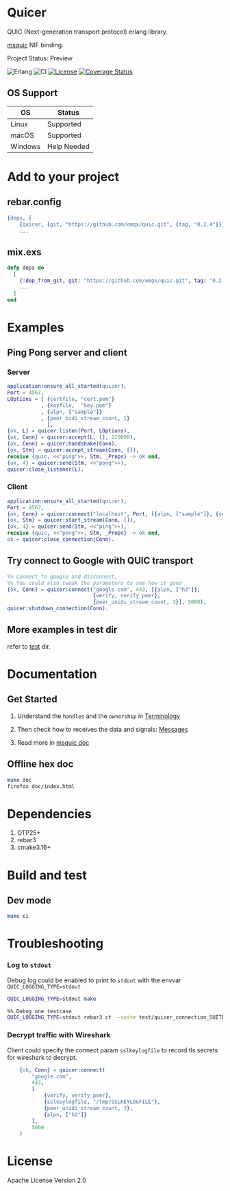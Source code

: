 # Quicer

QUIC (Next-generation transport protocol) erlang library.

[msquic](https://github.com/microsoft/msquic) NIF binding.

Project Status: Preview

![Erlang](https://img.shields.io/badge/Erlang-white.svg?style=plastic&logo=erlang&logoColor=a90533)
![CI](https://github.com/emqx/quic/workflows/ci/badge.svg)
[![License](https://img.shields.io/badge/License-Apache%202.0-blue.svg)](https://opensource.org/licenses/Apache-2.0)
[![Coverage Status](https://coveralls.io/repos/emqx/quic/badge.png?branch=main)](https://coveralls.io/r/emqx/quic?branch=main)

## OS Support

| OS      | Status      |
|---------|-------------|
| Linux   | Supported   |
| macOS   | Supported   |
| Windows | Help Needed |

# Add to your project 

## rebar.config

``` erlang
{deps, [
    {quicer, {git, "https://github.com/emqx/quic.git", {tag, "0.2.4"}}},
    ...
```

## mix.exs

``` elixir
defp deps do
  [
    {:dep_from_git, git: "https://github.com/emqx/quic.git", tag: "0.2.4"},
    ...
  ]
end

```

# Examples

## Ping Pong server and client

### Server

``` erlang
application:ensure_all_started(quicer),
Port = 4567,
LOptions = [ {certfile, "cert.pem"}
           , {keyfile,  "key.pem"}
           , {alpn, ["sample"]}
           , {peer_bidi_stream_count, 1}
             ],
{ok, L} = quicer:listen(Port, LOptions),
{ok, Conn} = quicer:accept(L, [], 120000),
{ok, Conn} = quicer:handshake(Conn),
{ok, Stm} = quicer:accept_stream(Conn, []),
receive {quic, <<"ping">>, Stm, _Props} -> ok end,
{ok, 4} = quicer:send(Stm, <<"pong">>),
quicer:close_listener(L).
```

### Client

``` erlang
application:ensure_all_started(quicer),
Port = 4567,
{ok, Conn} = quicer:connect("localhost", Port, [{alpn, ["sample"]}, {verify, none}], 5000),
{ok, Stm} = quicer:start_stream(Conn, []),
{ok, 4} = quicer:send(Stm, <<"ping">>),
receive {quic, <<"pong">>, Stm, _Props} -> ok end,
ok = quicer:close_connection(Conn).
```

## Try connect to Google with QUIC transport

``` erlang
%% Connect to google and disconnect, 
%% You could also tweak the parameters to see how it goes
{ok, Conn} = quicer:connect("google.com", 443, [{alpn, ["h3"]}, 
                            {verify, verify_peer}, 
                            {peer_unidi_stream_count, 3}], 5000),
quicer:shutdown_connection(Conn).
```

## More examples in test dir

refer to [test](./test) dir.

# Documentation

## Get Started

1. Understand the `handles` and the `ownership` in [Terminology](docs/Terminology.md)

1. Then check how to receives the data and signals:  [Messages](docs/messages_to_owner.md)

1. Read more in [msquic doc](https://github.com/microsoft/msquic/tree/main/docs)

## Offline hex doc

``` sh
make doc
firefox doc/index.html
```

# Dependencies

1. OTP25+
1. rebar3
1. cmake3.16+

# Build and test

## Dev mode
``` sh
make ci
```

# Troubleshooting 

### Log to `stdout`

Debug log could be enabled to print to `stdout` with the envvar `QUIC_LOGGING_TYPE=stdout` 

``` sh
QUIC_LOGGING_TYPE=stdout make
```

``` sh
%% Debug one testcase
QUIC_LOGGING_TYPE=stdout rebar3 ct --suite test/quicer_connection_SUITE.erl --case tc_conn_basic_verify_peer
```

### Decrypt traffic with Wireshark

Client could specify the connect param `sslkeylogfile` to record tls secrets for wireshark to decrypt.

``` erlang
    {ok, Conn} = quicer:connect(
        "google.com",
        443,
        [
            {verify, verify_peer},
            {sslkeylogfile, "/tmp/SSLKEYLOGFILE"},
            {peer_unidi_stream_count, 3},
            {alpn, ["h3"]}
        ],
        5000
    )
```

# License
Apache License Version 2.0

